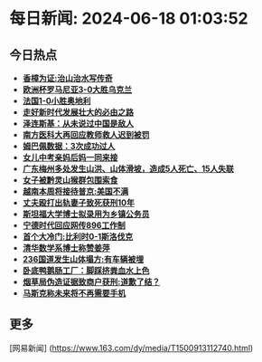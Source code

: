 
# 每日新闻: 2024-06-18 01:03:52
## 今日热点

- **[香樟为证:治山治水写传奇](https://www.163.com/search?keyword=%E9%A6%99%E6%A8%9F%E4%B8%BA%E8%AF%81+%E6%B2%BB%E5%B1%B1%E6%B2%BB%E6%B0%B4%E5%86%99%E4%BC%A0%E5%A5%87)**
- **[欧洲杯罗马尼亚3-0大胜乌克兰](https://www.163.com/search?keyword=%E6%AC%A7%E6%B4%B2%E6%9D%AF%E7%BD%97%E9%A9%AC%E5%B0%BC%E4%BA%9A3-0%E5%A4%A7%E8%83%9C%E4%B9%8C%E5%85%8B%E5%85%B0)**
- **[法国1-0小胜奥地利](https://www.163.com/search?keyword=%E6%B3%95%E5%9B%BD1-0%E5%B0%8F%E8%83%9C%E5%A5%A5%E5%9C%B0%E5%88%A9)**
- **[走好新时代发展壮大的必由之路](https://www.163.com/search?keyword=%E8%B5%B0%E5%A5%BD%E6%96%B0%E6%97%B6%E4%BB%A3%E5%8F%91%E5%B1%95%E5%A3%AE%E5%A4%A7%E7%9A%84%E5%BF%85%E7%94%B1%E4%B9%8B%E8%B7%AF)**
- **[泽连斯基：从未说过中国是敌人](https://www.163.com/search?keyword=%E6%B3%BD%E8%BF%9E%E6%96%AF%E5%9F%BA%EF%BC%9A%E4%BB%8E%E6%9C%AA%E8%AF%B4%E8%BF%87%E4%B8%AD%E5%9B%BD%E6%98%AF%E6%95%8C%E4%BA%BA)**
- **[南方医科大再回应教师救人迟到被罚](https://www.163.com/search?keyword=%E5%8D%97%E6%96%B9%E5%8C%BB%E7%A7%91%E5%A4%A7%E5%86%8D%E5%9B%9E%E5%BA%94%E6%95%99%E5%B8%88%E6%95%91%E4%BA%BA%E8%BF%9F%E5%88%B0%E8%A2%AB%E7%BD%9A)**
- **[姆巴佩数据：3次成功过人](https://www.163.com/search?keyword=%E5%A7%86%E5%B7%B4%E4%BD%A9%E6%95%B0%E6%8D%AE%EF%BC%9A3%E6%AC%A1%E6%88%90%E5%8A%9F%E8%BF%87%E4%BA%BA)**
- **[女儿中考亲妈后妈一同来接](https://www.163.com/search?keyword=%E5%A5%B3%E5%84%BF%E4%B8%AD%E8%80%83%E4%BA%B2%E5%A6%88%E5%90%8E%E5%A6%88%E4%B8%80%E5%90%8C%E6%9D%A5%E6%8E%A5)**
- **[广东梅州多处发生山洪、山体滑坡，造成5人死亡、15人失联](https://www.163.com/search?keyword=%E5%B9%BF%E4%B8%9C%E6%A2%85%E5%B7%9E%E5%A4%9A%E5%A4%84%E5%8F%91%E7%94%9F%E5%B1%B1%E6%B4%AA%E3%80%81%E5%B1%B1%E4%BD%93%E6%BB%91%E5%9D%A1%EF%BC%8C%E9%80%A0%E6%88%905%E4%BA%BA%E6%AD%BB%E4%BA%A1%E3%80%8115%E4%BA%BA%E5%A4%B1%E8%81%94)**
- **[女子被黔灵山猴群包围索食](https://www.163.com/search?keyword=%E5%A5%B3%E5%AD%90%E8%A2%AB%E9%BB%94%E7%81%B5%E5%B1%B1%E7%8C%B4%E7%BE%A4%E5%8C%85%E5%9B%B4%E7%B4%A2%E9%A3%9F)**
- **[越南本周将接待普京:美国不满](https://www.163.com/search?keyword=%E8%B6%8A%E5%8D%97%E6%9C%AC%E5%91%A8%E5%B0%86%E6%8E%A5%E5%BE%85%E6%99%AE%E4%BA%AC+%E7%BE%8E%E5%9B%BD%E4%B8%8D%E6%BB%A1)**
- **[丈夫殴打出轨妻子致死获刑10年](https://www.163.com/search?keyword=%E4%B8%88%E5%A4%AB%E6%AE%B4%E6%89%93%E5%87%BA%E8%BD%A8%E5%A6%BB%E5%AD%90%E8%87%B4%E6%AD%BB%E8%8E%B7%E5%88%9110%E5%B9%B4)**
- **[斯坦福大学博士拟录用为乡镇公务员](https://www.163.com/search?keyword=%E6%96%AF%E5%9D%A6%E7%A6%8F%E5%A4%A7%E5%AD%A6%E5%8D%9A%E5%A3%AB%E6%8B%9F%E5%BD%95%E7%94%A8%E4%B8%BA%E4%B9%A1%E9%95%87%E5%85%AC%E5%8A%A1%E5%91%98)**
- **[宁德时代回应网传896工作制](https://www.163.com/search?keyword=%E5%AE%81%E5%BE%B7%E6%97%B6%E4%BB%A3%E5%9B%9E%E5%BA%94%E7%BD%91%E4%BC%A0896%E5%B7%A5%E4%BD%9C%E5%88%B6)**
- **[首个大冷门:比利时0-1斯洛伐克](https://www.163.com/search?keyword=%E9%A6%96%E4%B8%AA%E5%A4%A7%E5%86%B7%E9%97%A8+%E6%AF%94%E5%88%A9%E6%97%B60-1%E6%96%AF%E6%B4%9B%E4%BC%90%E5%85%8B)**
- **[清华数学系博士称赞姜萍](https://www.163.com/search?keyword=%E6%B8%85%E5%8D%8E%E6%95%B0%E5%AD%A6%E7%B3%BB%E5%8D%9A%E5%A3%AB%E7%A7%B0%E8%B5%9E%E5%A7%9C%E8%90%8D)**
- **[236国道发生山体塌方:有车辆被埋](https://www.163.com/search?keyword=236%E5%9B%BD%E9%81%93%E5%8F%91%E7%94%9F%E5%B1%B1%E4%BD%93%E5%A1%8C%E6%96%B9+%E6%9C%89%E8%BD%A6%E8%BE%86%E8%A2%AB%E5%9F%8B)**
- **[卧底鸭鹅肠工厂：脚踩挤粪血水上色](https://www.163.com/search?keyword=%E5%8D%A7%E5%BA%95%E9%B8%AD%E9%B9%85%E8%82%A0%E5%B7%A5%E5%8E%82%EF%BC%9A%E8%84%9A%E8%B8%A9%E6%8C%A4%E7%B2%AA%E8%A1%80%E6%B0%B4%E4%B8%8A%E8%89%B2)**
- **[烟草局伪造证据致商户获刑:道歉了结？](https://www.163.com/search?keyword=%E7%83%9F%E8%8D%89%E5%B1%80%E4%BC%AA%E9%80%A0%E8%AF%81%E6%8D%AE%E8%87%B4%E5%95%86%E6%88%B7%E8%8E%B7%E5%88%91+%E9%81%93%E6%AD%89%E4%BA%86%E7%BB%93%EF%BC%9F)**
- **[马斯克称未来将不再需要手机](https://www.163.com/search?keyword=%E9%A9%AC%E6%96%AF%E5%85%8B%E7%A7%B0%E6%9C%AA%E6%9D%A5%E5%B0%86%E4%B8%8D%E5%86%8D%E9%9C%80%E8%A6%81%E6%89%8B%E6%9C%BA)**

## 更多
[网易新闻] (https://www.163.com/dy/media/T1500913112740.html)
